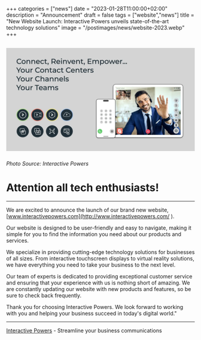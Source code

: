 +++
categories = ["news"]
date = "2023-01-28T11:00:00+02:00"
description = "Announcement"
draft = false
tags = ["website","news"]
title = "New Website Launch: Interactive Powers unveils state-of-the-art technology solutions"
image = "/postimages/news/website-2023.webp"
+++

![XCally-IntPowers](/postimages/news/website-2023.webp)
------------
###### Photo Source: Interactive Powers

# Attention all tech enthusiasts!
---

We are excited to announce the launch of our brand new website, [www.interactivepowers.com](http://www.interactivepowers.com/ ). 

Our website is designed to be user-friendly and easy to navigate, making it simple for you to find the information you need about our products and services.

We specialize in providing cutting-edge technology solutions for businesses of all sizes. From interactive touchscreen displays to virtual reality solutions, we have everything you need to take your business to the next level.

Our team of experts is dedicated to providing exceptional customer service and ensuring that your experience with us is nothing short of amazing. We are constantly updating our website with new products and features, so be sure to check back frequently.

Thank you for choosing Interactive Powers. We look forward to working with you and helping your business succeed in today's digital world."

---
[Interactive Powers](http://www.ivrpowers.com/ ) - Streamline your business communications


